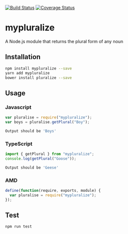 [![Build Status](https://travis-ci.org/thu-san/myplu.svg?branch=master)](https://travis-ci.org/thu-san/myplu) [![Coverage Status](https://coveralls.io/repos/github/thu-san/myplu/badge.svg?branch=master)](https://coveralls.io/github/thu-san/myplu?branch=master)

# mypluralize

A Node.js module that returns the plural form of any noun

## Installation

```sh
npm install mypluralize --save
yarn add mypluralize
bower install pluralize --save
```

## Usage

### Javascript

```javascript
var pluralise = require("mypluralize");
var boys = pluralise.getPlural("Boy");
```

```sh
Output should be 'Boys'
```

### TypeScript

```typescript
import { getPlural } from "mypluralize";
console.log(getPlural("Goose"));
```

```sh
Output should be 'Geese'
```

### AMD

```javascript
define(function(require, exports, module) {
  var pluralise = require("mypluralize");
});
```

## Test

```sh
npm run test
```
